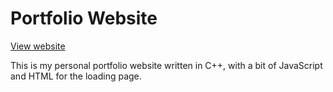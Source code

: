 # Portfolio Website

[View website](https://www.doc.ic.ac.uk/~jsc18/)

This is my personal portfolio website written in C++, with a bit of JavaScript and HTML for the loading page.
